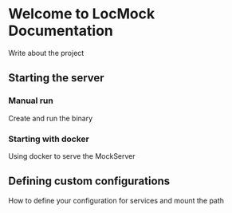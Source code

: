# Welcome to LocMock Documentation

Write about the project

## Starting the server

### Manual run

Create and run the binary

### Starting with docker

Using docker to serve the MockServer

## Defining custom configurations

How to define your configuration for services and mount the path
